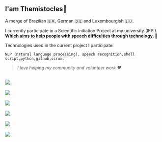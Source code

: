 ## I'am Themistocles🕺
A merge of Brazilian 🇧🇷, German 🇩🇪 and Luxembourgish 🇱🇺.

I currently participate in a Scientific Initiation Project at my university (IFPI).  
**Which aims to help people with speech difficulties through technology. 🌈**

Technologies used in the current project I participate: 

    NLP (natural language processing), speech recognition,shell script,python,github,scrum.

> *I love helping my community and volunteer work ❤️*

<!-- linkedin -->
<br>
<a href="https://www.linkedin.com/in/temistocles-zwang-96430b207/" target="_blank">
   <img align="left" src="https://img.shields.io/badge/LinkedIn-0077B5?style=for-the-badge&logo=linkedin&logoColor=white">
</a>
<br/>
<br>
<!-- discord -->
<a href="https://discord.gg/SpRmKAymm9" target="_blank">
   <img align="left" src="https://img.shields.io/badge/Discord-7289DA?style=for-the-badge&logo=discord&logoColor=white">
</a>
<br/>

<!-- Gmail -->
<br>
<a href="mailto:temis2st@gmail.com" target="_blank">
   <img align="left" src="https://img.shields.io/badge/Gmail-D14836?style=for-the-badge&logo=gmail&logoColor=white">
<br/>

<!-- HackerRank -->
<br>
<a href="https://www.hackerrank.com/temis2st" target="_blank">
   <img align="left" src="https://img.shields.io/badge/-Hackerrank-2EC866?style=for-the-badge&logo=HackerRank&logoColor=white">
<br/>

<!-- Medium -->
<br>
<a href="https://medium.com/@temis2st" target="_blank">
   <img align="left" src="https://img.shields.io/badge/Medium-12100E?style=for-the-badge&logo=medium&logoColor=white">
    
<br/>


<!--  card -->
<br>
<a href=" " target="_blank">
   <img align="left" src= "https://github-readme-stats.vercel.app/api/top-langs/?username=TemistoclesZwang&layout=compactshow_icons=true&theme=outrun&langs_count=5"        (https://github.com/TemistoclesZwang/github-readme-stats)
    
<br/>

<!-- card antigo [![Top Langs](https://github-readme-stats.vercel.app/api/top-langs/?username=TemistoclesZwang&layout=compactshow_icons=true&theme=outrun)](https://github.com/TemistoclesZwang/github-readme-stats) -->

<!-- more pins -->
<!-- [![Readme Card](https://github-readme-stats.vercel.app/api/pin/?username=anuraghazra&repo=github-readme-stats)](https://github.com/anuraghazra/github-readme-stats) -->

